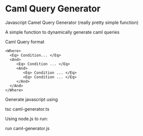 # Caml Query Generator
Javascript Camel Query Generator (really pretty simple function)

A simple function to dynamically generate caml queries

Caml Query format 

```
<Where>
  <Eq> Condition... </Eq>
  <And>
     <Eq> Condition ... </Eq>
     <And>
        <Eq> Condition ... </Eq>
        <Eq> Condition ... </Eq>
     </And>
  </And>
</Where>
```

Generate javascript using

tsc caml-generator.ts

Using node.js to run:

run caml-generator.js
